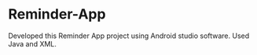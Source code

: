 # Reminder-App

Developed this Reminder App project using Android studio software.
Used Java and XML.

